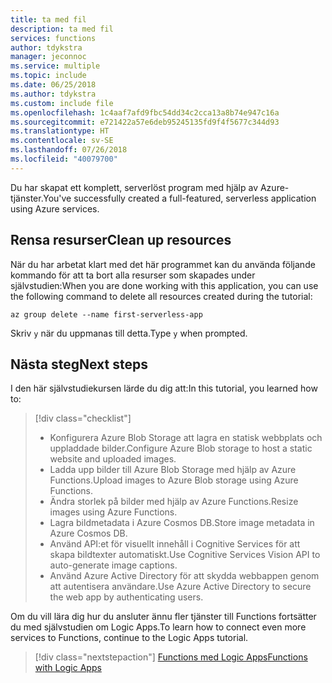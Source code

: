 ```yaml
---
title: ta med fil
description: ta med fil
services: functions
author: tdykstra
manager: jeconnoc
ms.service: multiple
ms.topic: include
ms.date: 06/25/2018
ms.author: tdykstra
ms.custom: include file
ms.openlocfilehash: 1c4aaf7afd9fbc54dd34c2cca13a8b74e947c16a
ms.sourcegitcommit: e721422a57e6deb95245135fd9f4f5677c344d93
ms.translationtype: HT
ms.contentlocale: sv-SE
ms.lasthandoff: 07/26/2018
ms.locfileid: "40079700"
---
```

<span data-ttu-id="49a7e-103">Du har skapat ett komplett, serverlöst program med hjälp av Azure-tjänster.</span><span class="sxs-lookup"><span data-stu-id="49a7e-103">You've successfully created a full-featured, serverless application using Azure services.</span></span>

## <a name="clean-up-resources"></a><span data-ttu-id="49a7e-104">Rensa resurser</span><span class="sxs-lookup"><span data-stu-id="49a7e-104">Clean up resources</span></span>

<span data-ttu-id="49a7e-105">När du har arbetat klart med det här programmet kan du använda följande kommando för att ta bort alla resurser som skapades under självstudien:</span><span class="sxs-lookup"><span data-stu-id="49a7e-105">When you are done working with this application, you can use the following command to delete all resources created during the tutorial:</span></span>

```azurecli
az group delete --name first-serverless-app
```

<span data-ttu-id="49a7e-106">Skriv `y` när du uppmanas till detta.</span><span class="sxs-lookup"><span data-stu-id="49a7e-106">Type `y` when prompted.</span></span>  

## <a name="next-steps"></a><span data-ttu-id="49a7e-107">Nästa steg</span><span class="sxs-lookup"><span data-stu-id="49a7e-107">Next steps</span></span>

<span data-ttu-id="49a7e-108">I den här självstudiekursen lärde du dig att:</span><span class="sxs-lookup"><span data-stu-id="49a7e-108">In this tutorial, you learned how to:</span></span>
> [!div class="checklist"]
> * <span data-ttu-id="49a7e-109">Konfigurera Azure Blob Storage att lagra en statisk webbplats och uppladdade bilder.</span><span class="sxs-lookup"><span data-stu-id="49a7e-109">Configure Azure Blob storage to host a static website and uploaded images.</span></span>
> * <span data-ttu-id="49a7e-110">Ladda upp bilder till Azure Blob Storage med hjälp av Azure Functions.</span><span class="sxs-lookup"><span data-stu-id="49a7e-110">Upload images to Azure Blob storage using Azure Functions.</span></span>
> * <span data-ttu-id="49a7e-111">Ändra storlek på bilder med hjälp av Azure Functions.</span><span class="sxs-lookup"><span data-stu-id="49a7e-111">Resize images using Azure Functions.</span></span>
> * <span data-ttu-id="49a7e-112">Lagra bildmetadata i Azure Cosmos DB.</span><span class="sxs-lookup"><span data-stu-id="49a7e-112">Store image metadata in Azure Cosmos DB.</span></span>
> * <span data-ttu-id="49a7e-113">Använd API:et för visuellt innehåll i Cognitive Services för att skapa bildtexter automatiskt.</span><span class="sxs-lookup"><span data-stu-id="49a7e-113">Use Cognitive Services Vision API to auto-generate image captions.</span></span>
> * <span data-ttu-id="49a7e-114">Använd Azure Active Directory för att skydda webbappen genom att autentisera användare.</span><span class="sxs-lookup"><span data-stu-id="49a7e-114">Use Azure Active Directory to secure the web app by authenticating users.</span></span>

<span data-ttu-id="49a7e-115">Om du vill lära dig hur du ansluter ännu fler tjänster till Functions fortsätter du med självstudien om Logic Apps.</span><span class="sxs-lookup"><span data-stu-id="49a7e-115">To learn how to connect even more services to Functions, continue to the Logic Apps tutorial.</span></span> 

> [!div class="nextstepaction"]
> [<span data-ttu-id="49a7e-116">Functions med Logic Apps</span><span class="sxs-lookup"><span data-stu-id="49a7e-116">Functions with Logic Apps</span></span>](https://docs.microsoft.com/azure/azure-functions/functions-twitter-email)